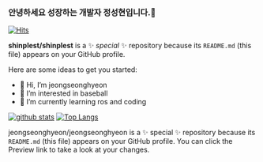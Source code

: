 ### 안녕하세요 성장하는 개발자 정성현입니다.👋
[![Hits](https://hits.seeyoufarm.com/api/count/incr/badge.svg?url=https%3A%2F%2Fgithub.com%2Fjeongseonghyeon)](https://hits.seeyoufarm.com)

**shinplest/shinplest** is a ✨ _special_ ✨ repository because its `README.md` (this file) appears on your GitHub profile.

Here are some ideas to get you started:


- 👋 Hi, I’m jeongseonghyeon
- 👀 I’m interested in baseball
- 🌱 I’m currently learning ros and coding


[![github stats](https://github-readme-stats.vercel.app/api?username=jeongseonghyeon&show_icons=true&hide_border=true)](https://github.com/jeongseonghyeon)
[![Top Langs](https://github-readme-stats.vercel.app/api/top-langs/?username=jeongseonghyeon&layout=compact)](https://github.com/jeongseonghyeon)




jeongseonghyeon/jeongseonghyeon is a ✨ special ✨ repository because its `README.md` (this file) appears on your GitHub profile.
You can click the Preview link to take a look at your changes.


